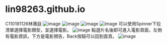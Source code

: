 # lin98263.github.io
C110181126林莆庭
![image](https://github.com/user-attachments/assets/d21730a9-9530-4fdd-9415-094c2a4e2a98)
![image](https://github.com/user-attachments/assets/12fb1417-a9d3-48d0-8aad-ef1ab4238d07)
![image](https://github.com/user-attachments/assets/8a5eee02-f5d3-454c-a452-650c544fce8d)
![image](https://github.com/user-attachments/assets/9fce5968-896f-4486-b95a-b1ac5dfd9244)
可以使用Spinner下拉清單選擇電影類型，並選擇電影。
![image](https://github.com/user-attachments/assets/53e35e43-bc05-4135-b053-5c4f5bf90068)
點選片名後即可進入電影頁面，左側有電影資訊，下方是電影預告，Back按鈕可以回到首頁。
![image](https://github.com/user-attachments/assets/efd2ac10-305d-4dc4-8d4a-2232346a60b0)
